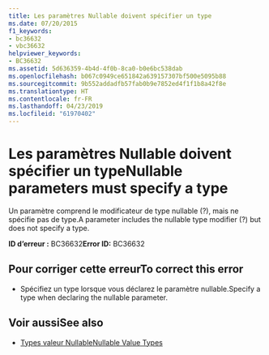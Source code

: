 ```yaml
---
title: Les paramètres Nullable doivent spécifier un type
ms.date: 07/20/2015
f1_keywords:
- bc36632
- vbc36632
helpviewer_keywords:
- BC36632
ms.assetid: 5d636359-4b4d-4f0b-8ca0-b0e6bc538dab
ms.openlocfilehash: b067c0949ce651842a639157307bf500e5095b88
ms.sourcegitcommit: 9b552addadfb57fab0b9e7852ed4f1f1b8a42f8e
ms.translationtype: HT
ms.contentlocale: fr-FR
ms.lasthandoff: 04/23/2019
ms.locfileid: "61970402"
---
```

# <a name="nullable-parameters-must-specify-a-type"></a><span data-ttu-id="9aa1e-102">Les paramètres Nullable doivent spécifier un type</span><span class="sxs-lookup"><span data-stu-id="9aa1e-102">Nullable parameters must specify a type</span></span>
<span data-ttu-id="9aa1e-103">Un paramètre comprend le modificateur de type nullable (?), mais ne spécifie pas de type.</span><span class="sxs-lookup"><span data-stu-id="9aa1e-103">A parameter includes the nullable type modifier (?) but does not specify a type.</span></span>  
  
 <span data-ttu-id="9aa1e-104">**ID d’erreur :** BC36632</span><span class="sxs-lookup"><span data-stu-id="9aa1e-104">**Error ID:** BC36632</span></span>  
  
## <a name="to-correct-this-error"></a><span data-ttu-id="9aa1e-105">Pour corriger cette erreur</span><span class="sxs-lookup"><span data-stu-id="9aa1e-105">To correct this error</span></span>  
  
- <span data-ttu-id="9aa1e-106">Spécifiez un type lorsque vous déclarez le paramètre nullable.</span><span class="sxs-lookup"><span data-stu-id="9aa1e-106">Specify a type when declaring the nullable parameter.</span></span>  
  
## <a name="see-also"></a><span data-ttu-id="9aa1e-107">Voir aussi</span><span class="sxs-lookup"><span data-stu-id="9aa1e-107">See also</span></span>

- [<span data-ttu-id="9aa1e-108">Types valeur Nullable</span><span class="sxs-lookup"><span data-stu-id="9aa1e-108">Nullable Value Types</span></span>](../../visual-basic/programming-guide/language-features/data-types/nullable-value-types.md)
